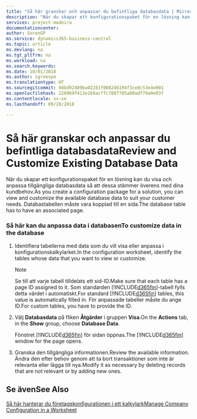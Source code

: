 ```yaml
---
title: "Så här granskar och anpassar du befintliga databasdata | Microsoft Docs"
description: "När du skapar ett konfigurationspaket för en lösning kan du visa och anpassa tillgängliga databasdata så att dessa stämmer överens med dina kundbehov. Databastabellen måste vara kopplad till en sida."
services: project-madeira
documentationcenter: 
author: SorenGP
ms.service: dynamics365-business-central
ms.topic: article
ms.devlang: na
ms.tgt_pltfrm: na
ms.workload: na
ms.search.keywords: 
ms.date: 10/01/2018
ms.author: sgroespe
ms.translationtype: HT
ms.sourcegitcommit: 9dbd92409ba02281f008246194f3ce0c53e4e001
ms.openlocfilehash: 220969f413e268acffc788f705a80adf79a0e03f
ms.contentlocale: sv-se
ms.lasthandoff: 09/28/2018

---
```

# <a name="review-and-customize-existing-database-data"></a><span data-ttu-id="3556f-104">Så här granskar och anpassar du befintliga databasdata</span><span class="sxs-lookup"><span data-stu-id="3556f-104">Review and Customize Existing Database Data</span></span>
<span data-ttu-id="3556f-105">När du skapar ett konfigurationspaket för en lösning kan du visa och anpassa tillgängliga databasdata så att dessa stämmer överens med dina kundbehov.</span><span class="sxs-lookup"><span data-stu-id="3556f-105">As you create a configuration package for a solution, you can view and customize the available database data to suit your customer needs.</span></span> <span data-ttu-id="3556f-106">Databastabellen måste vara kopplad till en sida.</span><span class="sxs-lookup"><span data-stu-id="3556f-106">The database table has to have an associated page.</span></span>  

### <a name="to-customize-data-in-the-database"></a><span data-ttu-id="3556f-107">Så här kan du anpassa data i databasen</span><span class="sxs-lookup"><span data-stu-id="3556f-107">To customize data in the database</span></span>  

1.  <span data-ttu-id="3556f-108">Identifiera tabellerna med data som du vill visa eller anpassa i konfigurationskalkylarket.</span><span class="sxs-lookup"><span data-stu-id="3556f-108">In the configuration worksheet, identify the tables whose data that you want to view or customize.</span></span>  

    > [!NOTE]  
    >  <span data-ttu-id="3556f-109">Se till att varje tabell tilldelats ett sid-ID.</span><span class="sxs-lookup"><span data-stu-id="3556f-109">Make sure that each table has a page ID assigned to it.</span></span> <span data-ttu-id="3556f-110">Som standarden [!INCLUDE[d365fin](includes/d365fin_md.md)]-tabell fylls detta värdet i automatiskt.</span><span class="sxs-lookup"><span data-stu-id="3556f-110">For standard [!INCLUDE[d365fin](includes/d365fin_md.md)] tables, this value is automatically filled in.</span></span> <span data-ttu-id="3556f-111">För anpassade tabeller måste du ange ID.</span><span class="sxs-lookup"><span data-stu-id="3556f-111">For custom tables, you have to provide the ID.</span></span>  

2.  <span data-ttu-id="3556f-112">Välj **Databasdata** på fliken **Åtgärder** i gruppen **Visa**.</span><span class="sxs-lookup"><span data-stu-id="3556f-112">On the **Actions** tab, in the **Show** group, choose **Database Data**.</span></span>  

     <span data-ttu-id="3556f-113">Fönstret [!INCLUDE[d365fin](includes/d365fin_md.md)] för sidan öppnas.</span><span class="sxs-lookup"><span data-stu-id="3556f-113">The [!INCLUDE[d365fin](includes/d365fin_md.md)] window for the page opens.</span></span>  

3.  <span data-ttu-id="3556f-114">Granska den tillgängliga informationen.</span><span class="sxs-lookup"><span data-stu-id="3556f-114">Review the available information.</span></span> <span data-ttu-id="3556f-115">Ändra den efter behov genom att ta bort transaktioner som inte är relevanta eller lägga till nya.</span><span class="sxs-lookup"><span data-stu-id="3556f-115">Modify it as necessary by deleting records that are not relevant or by adding new ones.</span></span>  

## <a name="see-also"></a><span data-ttu-id="3556f-116">Se även</span><span class="sxs-lookup"><span data-stu-id="3556f-116">See Also</span></span>  
 [<span data-ttu-id="3556f-117">Så här hanterar du företagskonfigurationen i ett kalkylark</span><span class="sxs-lookup"><span data-stu-id="3556f-117">Manage Company Configuration in a Worksheet</span></span>](admin-how-to-manage-company-configuration-in-a-worksheet.md)

